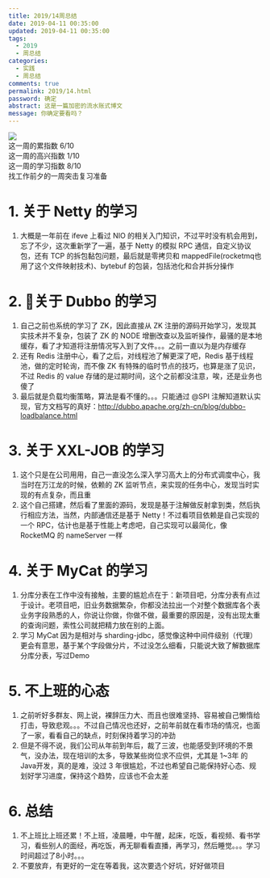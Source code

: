 ```yaml
---
title: 2019/14周总结
date: 2019-04-11 00:35:00
updated: 2019-04-11 00:35:00
tags:
  - 2019
  - 周总结
categories: 
  - 实践
  - 周总结
comments: true
permalink: 2019/14.html  
password: 确定
abstract: 这是一篇加密的流水账式博文
message: 你确定要看吗？
---
```


![][0]  
这一周的累指数 6/10  
这一周的高兴指数 1/10   
这一周的学习指数 8/10  
找工作前夕的一周突击复习准备

<!--more-->

# 1. 关于 Netty 的学习

1. 大概是一年前在 ifeve 上看过 NIO 的相关入门知识，不过平时没有机会用到，忘了不少，这次重新学了一遍，基于 Netty 的模拟 RPC 通信，自定义协议包，还有 TCP 的拆包黏包问题，最后就是零拷贝和 mappedFile(rocketmq也用了这个文件映射技术)、bytebuf 的包装，包括池化和合并拆分操作  

# 2. 关于 Dubbo 的学习

1. 自己之前也系统的学习了 ZK，因此直接从 ZK 注册的源码开始学习，发现其实技术并不复杂，包装了 ZK 的 NODE 增删改查以及监听操作，最骚的是本地缓存，看了才知道将注册情况写入到了文件。。。之前一直以为是内存缓存  
2. 还有 Redis 注册中心，看了之后，对线程池了解更深了吧，Redis 基于线程池，做的定时轮询，而不像 ZK 有特殊的临时节点的技巧，也算是涨了见识，不过 Redis 的 value 存储的是过期时间，这个之前都没注意，唉，还是业务也傻了
3. 最后就是负载均衡策略，算法是看不懂的。。。只能通过 @SPI 注解知道默认实现，官方文档写的真好：http://dubbo.apache.org/zh-cn/blog/dubbo-loadbalance.html

# 3. 关于 XXL-JOB 的学习

1. 这个只是在公司用用，自己一直没怎么深入学习高大上的分布式调度中心，我当时在万江龙的时候，依赖的 ZK 监听节点，来实现的任务中心，发现当时实现的有点复杂，而且重  
2. 这个自己搭建，然后看了里面的源码，发现是基于注解做反射拿到类，然后执行相应方法，当然，内部通信还是基于 Netty！不过看项目依赖是自己实现的一个 RPC，估计也是基于性能上考虑吧，自己实现可以最简化，像 RocketMQ 的 nameServer 一样

# 4. 关于 MyCat 的学习

1. 分库分表在工作中没有接触，主要的尴尬点在于：新项目吧，分库分表有点过于设计。老项目吧，旧业务数据繁杂，你都没法拉出一个对整个数据库各个表业务字段熟悉的人，你说让你做，你做不做，最重要的原因是，没有出现太重的查询问题，索性公司就把精力放在别的上面。
2. 学习 MyCat 因为是相对与 sharding-jdbc，感觉像这种中间件级别（代理）更会有意思，基于某个字段做分片，不过没怎么细看，只能说大致了解数据库分库分表，写过Demo

# 5. 不上班的心态

1. 之前听好多群友、网上说，裸辞压力大、而且也很难坚持、容易被自己懒惰给打击，导致悲观。。。不过自己情况也还好，之前年前就在看市场的情况，也面了一家，看看自己的缺点，时刻保持着学习的冲劲  
2. 但是不得不说，我们公司从年前到年后，裁了三波，也能感受到环境的不景气，没办法，现在培训的太多，导致某些岗位求不应供，尤其是 1~3年 的 Java开发，真的是难，没过 3 年很尴尬，不过也希望自己能保持好心态、规划好学习进度，保持这个趋势，应该也不会太差  
  
# 6. 总结

1. 不上班比上班还累！不上班，凌晨睡，中午醒，起床，吃饭，看视频、看书学习，看些别人的面经，再吃饭，再无聊看看直播，再学习，然后睡觉。。。学习时间超过了8小时。。。
2. 不要放弃，有更好的一定在等着我，这次要选个好坑，好好做项目

[0]: https://leran2deeplearnjavawebtech.oss-cn-beijing.aliyuncs.com/background/2019-04-08%E8%8A%92%E7%9D%80%E4%BC%98%E7%A7%80.jpg